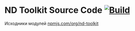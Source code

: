 # ND Toolkit Source Code [![Build][badge]][actions]

Исходники модулей [npmjs.com/org/nd-toolkit](https://www.npmjs.com/org/nd-toolkit)

[badge]: https://github.com/nd-toolkit/nd-toolkit/workflows/Checks%20%26%20Tests/badge.svg

[actions]: https://github.com/nd-toolkit/nd-toolkit/actions
